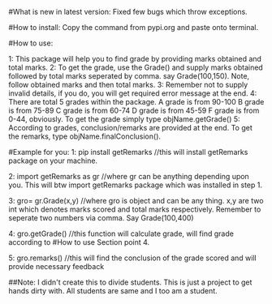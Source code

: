 #What is new in latest version:
Fixed few bugs which throw exceptions.

#How to install:
Copy the command from pypi.org and paste onto terminal. 

#How to use:

1: This package will help you to find grade by providing marks obtained and total marks.
2: To get the grade, use the Grade() and supply marks obtained followed by total marks seperated by comma.
   say Grade(100,150). Note, follow obtained marks and then total marks.
3: Remember not to supply invalid details, if you do, you will get required error message at the end.
4: There are total 5 grades within the package.
   A grade is from 90-100
   B grade is from 75-89
   C grade is from 60-74
   D grade is from 45-59 
   F grade is from 0-44, obviously. To get the grade simply type objName.getGrade()
5: According to grades, conclusion/remarks are provided at the end. To get the remarks, type objName.finalConclusion().

#Example for you:
   1: pip install getRemarks //this will install getRemarks package on your machine.

   2: import getRemarks as gr  //where gr can be anything depending upon you. This will btw import getRemarks package which was installed in step 1.

   3: gro= gr.Grade(x,y) //where gro is object and can be any thing. x,y are two int which denotes marks scored and total marks respectively. 
      Remember to seperate two numbers via comma. Say Grade(100,400)

   4: gro.getGrade() //this function will calculate grade, will find grade according to  #How to use Section point 4.

   5: gro.remarks() //this will find the conclusion of the grade scored and will provide necessary feedback
 
  	

##Note: I didn't create this to divide students. This is just a project to get hands dirty with. All students are same and I too am a student. 
